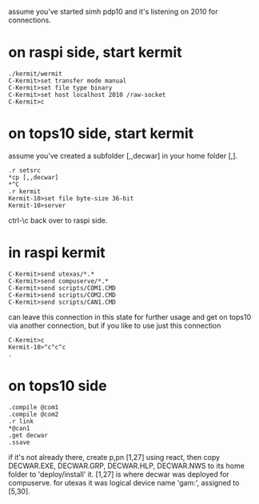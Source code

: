 assume you've started simh pdp10 and it's listening on 2010 for connections.

# on raspi side, start kermit

    ./kermit/wermit
    C-Kermit>set transfer mode manual
    C-Kermit>set file type binary
    C-Kermit>set host localhost 2010 /raw-socket
    C-Kermit>c

# on tops10 side, start kermit

assume you've created a subfolder [,,decwar] in your home folder [,].

    .r setsrc
    *cp [,,decwar]
    *^C
    .r kermit
    Kermit-10>set file byte-size 36-bit
    Kermit-10>server
    
ctrl-\c back over to raspi side.

# in raspi kermit

    C-Kermit>send utexas/*.*
    C-Kermit>send compuserve/*.*
    C-Kermit>send scripts/COM1.CMD
    C-Kermit>send scripts/COM2.CMD
    C-Kermit>send scripts/CAN1.CMD

can leave this connection in this state for further usage and get on tops10 via another connection, but if you like to use just this connection
    
    C-Kermit>c
    Kermit-10>^c^c^c
    .
    
# on tops10 side

    .compile @com1
    .compile @com2
    .r link
    *@can1
    .get decwar
    .ssave

if it's not already there, create p,pn [1,27] using react, then copy DECWAR.EXE, DECWAR.GRP, DECWAR.HLP, DECWAR.NWS to its home folder to 'deploy/install' it. [1,27] is where decwar was deployed for compuserve. for utexas it was logical device name 'gam:', assigned to [5,30].
